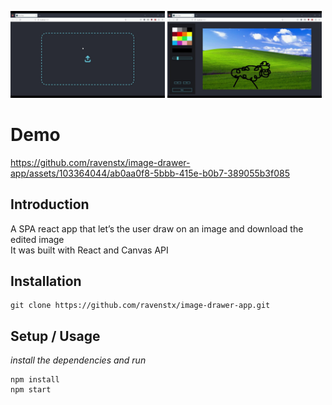 <p float="left">
  <img src="./images/uploadscreen.jpg" width="49%" />
  <img src="./images/editscreen.jpg" width="49%" /> 
</p>

# Demo


https://github.com/ravenstx/image-drawer-app/assets/103364044/ab0aa0f8-5bbb-415e-b0b7-389055b3f085

## Introduction
A SPA react app that let’s the user draw on an image and download the edited image <br />
It was built with React and Canvas API

## Installation

```console
git clone https://github.com/ravenstx/image-drawer-app.git
```

## Setup / Usage

_install the dependencies and run_

```
npm install
npm start
```
